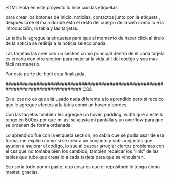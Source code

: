 HTML
Hola en este proyecto lo hice con las etiquetas <nav> para crear los botones de inicio, noticias, contactos junto con la etiqueta <a>, después cree el main donde esta el resto del cuerpo de la web como lo e la introducción, la tabla y las tarjetas.

La tabla le agregue la etiquetas <a> para que al momento de hacer click al tirulo de la noticia se redirija a la noticia seleccionada.

Las tarjetas las cree con un section como principal dentro de el cada tarjeta es creada con otro section para mejorar la vida util del código y sea mas fácil mantenerlo.

Por esta parte del html esta finalizada.

###################################################################################
CSS  

En el css no es que allá usado nada diferente a lo aprendido pero si recalco que le agregue efectos a la tabla como un hover y bordes.

Con las tarjetas también les agregue un hover, padding, width que a este lo tengo en 600px por que mi así se ajusta mi pantalla y un overflow para que se ordenen de forma ordenada.

Lo aprendido fue con la etiqueta section, no sabia que se podia usar de esa forma, me explico como si se creara un conjunto y sub-conjuntos que ayuden a mejorar el código, lo sue al buscar arreglar ciertos problemas con el css que no tomaba bien los cambios, también recalcar los "link" de las tablas que tube que crear id a cada tarjeta para que se vincularan.

Eso seria todo por mi parte, otra cosa es que el repositorio lo tengo como master, gracias. 
